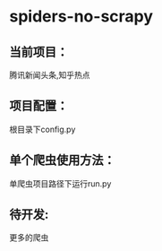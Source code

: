 # spiders-no-scrapy

## **当前项目：**
腾讯新闻头条,知乎热点

## **项目配置：**
根目录下config.py

## **单个爬虫使用方法：**
单爬虫项目路径下运行run.py

## **待开发:**
更多的爬虫